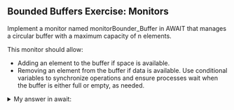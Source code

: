 ## Bounded Buffers Exercise: Monitors

Implement a monitor named monitorBounder_Buffer in AWAIT that manages a circular buffer with a maximum capacity of n elements. 

This monitor should allow:
- Adding an element to the buffer if space is available.
- Removing an element from the buffer if data is available.
Use conditional variables to synchronize operations and ensure processes wait when the buffer is either full or empty, as needed.

<details>
<summary>My answer in await: </summary>


    ```

    



    ```

</details>